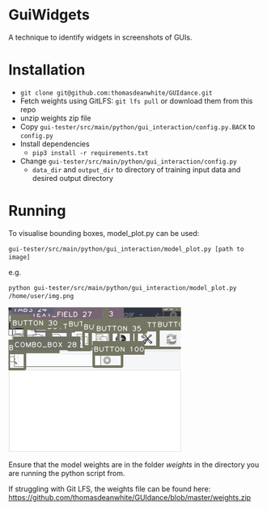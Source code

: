 # GuiWidgets #
A technique to identify widgets in screenshots of GUIs. 

# Installation #
- `git clone git@github.com:thomasdeanwhite/GUIdance.git`
- Fetch weights using GitLFS: `git lfs pull` or download them from this repo 
- unzip weights zip file
- Copy `gui-tester/src/main/python/gui_interaction/config.py.BACK` to `config.py`
- Install dependencies
  - `pip3 install -r requirements.txt`
- Change `gui-tester/src/main/python/gui_interaction/config.py`
  -  `data_dir` and `output_dir` to directory of training input data and desired output directory

# Running #

To visualise bounding boxes, model_plot.py can be used:
```
gui-tester/src/main/python/gui_interaction/model_plot.py [path to image]
```
e.g.
```
python gui-tester/src/main/python/gui_interaction/model_plot.py /home/user/img.png
```


![Annotated App](https://raw.githubusercontent.com/thomasdeanwhite/GUIdance/master/public/app-annotated.png)

Ensure that the model weights are in the folder _weights_ in the directory you are running the python script from.

If struggling with Git LFS, the weights file can be found here: https://github.com/thomasdeanwhite/GUIdance/blob/master/weights.zip
